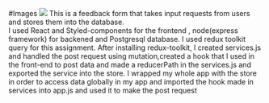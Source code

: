 #Images
![](blob/master/public/images/work2.png)
This is a feedback form that takes input requests from users and stores them into the database.<br />
I used React and Styled-components for the frontend , node(express framework) for backened and Postgresql database.
I used redux toolkit query for this assignment.
After installing redux-toolkit, I created services.js and handled the post request using mutation,created a hook that I used in the front-end to post data and made a reducerPath in the services.js and exported the service into the  store.
I wrapped my whole app with the store in order to access data globally in my app and imported the hook made in services into app.js and used it to make the post request
